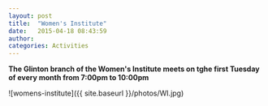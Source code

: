 ```yaml
---
layout: post
title:  "Women's Institute"
date:   2015-04-18 08:43:59
author: 
categories: Activities
---
```

**The Glinton branch of the Women's Institute meets on tghe first Tuesday of every month from 7:00pm to 10:00pm**

![womens-institute]({{ site.baseurl }}/photos/WI.jpg)


